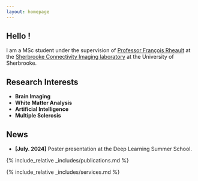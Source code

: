 ```yaml
---
layout: homepage
---
```


## Hello !

I am a MSc student under the supervision of [Professor François Rheault](https://github.com/frheault) at the [Sherbrooke Connectivity Imaging laboratory](https://scil.usherbrooke.ca/) at the University of Sherbrooke.

## Research Interests
- **Brain Imaging**
- **White Matter Analysis**
- **Artificial Intelligence**
- **Multiple Sclerosis**

## News

- **[July. 2024]** Poster presentation at the Deep Learning Summer School.

{% include_relative _includes/publications.md %}

{% include_relative _includes/services.md %}
